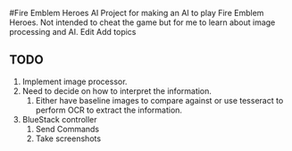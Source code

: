 #Fire Emblem Heroes AI
Project for making an AI to play Fire Emblem Heroes. Not intended to cheat the game but for me to learn about image processing and AI. Edit
Add topics

## TODO
1. Implement image processor.
2. Need to decide on how to interpret the information.
    1. Either have baseline images to compare against or use tesseract to perform OCR to extract the information.
3. BlueStack controller
    1. Send Commands
    2. Take screenshots

